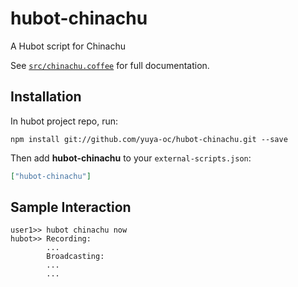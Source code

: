 # hubot-chinachu

A Hubot script for Chinachu

See [`src/chinachu.coffee`](src/chinachu.coffee) for full documentation.

## Installation

In hubot project repo, run:

`npm install git://github.com/yuya-oc/hubot-chinachu.git --save`

Then add **hubot-chinachu** to your `external-scripts.json`:

```json
["hubot-chinachu"]
```

## Sample Interaction

```
user1>> hubot chinachu now
hubot>> Recording:
        ...
        Broadcasting:
        ...
        ...
```
